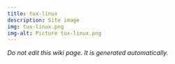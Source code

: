 ```yaml
---
title: tux-linux
description: Site image
img: tux-linux.png
img-alt: Picture tux-linux.png
---
```


_Do not edit this wiki page. It is generated automatically._ 

